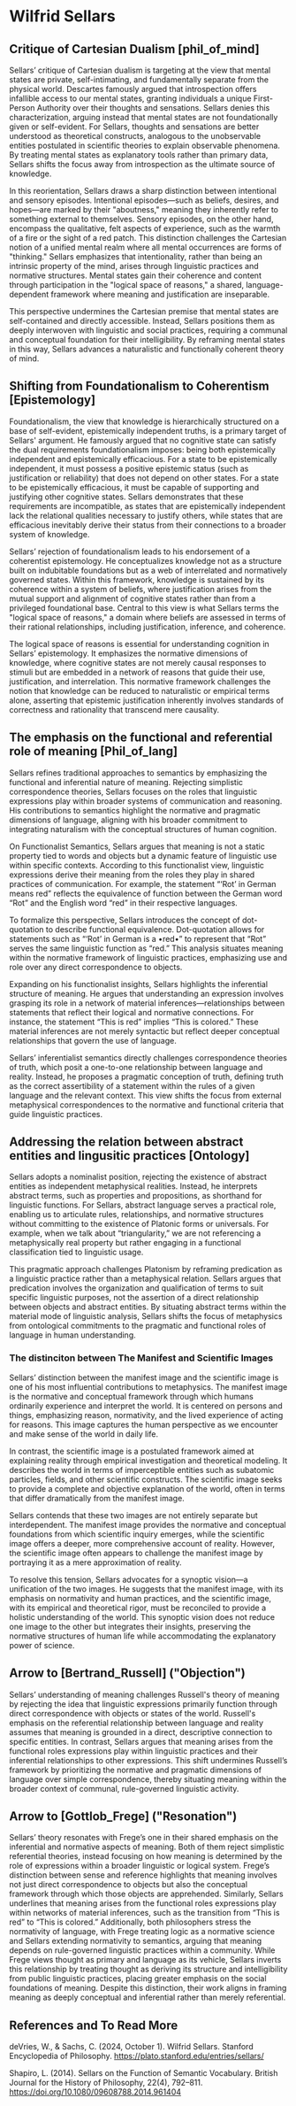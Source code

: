 # Wilfrid Sellars
## Critique of Cartesian Dualism [phil_of_mind]
Sellars’ critique of Cartesian dualism is targeting at the view that mental states are private, self-intimating, and fundamentally separate from the physical world. Descartes famously argued that introspection offers infallible access to our mental states, granting individuals a unique First-Person Authority over their thoughts and sensations. Sellars denies this characterization, arguing instead that mental states are not foundationally given or self-evident. For Sellars, thoughts and sensations are better understood as theoretical constructs, analogous to the unobservable entities postulated in scientific theories to explain observable phenomena. By treating mental states as explanatory tools rather than primary data, Sellars shifts the focus away from introspection as the ultimate source of knowledge.

In this reorientation, Sellars draws a sharp distinction between intentional and sensory episodes. Intentional episodes—such as beliefs, desires, and hopes—are marked by their "aboutness," meaning they inherently refer to something external to themselves. Sensory episodes, on the other hand, encompass the qualitative, felt aspects of experience, such as the warmth of a fire or the sight of a red patch. This distinction challenges the Cartesian notion of a unified mental realm where all mental occurrences are forms of "thinking." Sellars emphasizes that intentionality, rather than being an intrinsic property of the mind, arises through linguistic practices and normative structures. Mental states gain their coherence and content through participation in the "logical space of reasons," a shared, language-dependent framework where meaning and justification are inseparable.

This perspective undermines the Cartesian premise that mental states are self-contained and directly accessible. Instead, Sellars positions them as deeply interwoven with linguistic and social practices, requiring a communal and conceptual foundation for their intelligibility. By reframing mental states in this way, Sellars advances a naturalistic and functionally coherent theory of mind.

## Shifting from Foundationalism to Coherentism [Epistemology]
Foundationalism, the view that knowledge is hierarchically structured on a base of self-evident, epistemically independent truths, is a primary target of Sellars' argument. He famously argued that no cognitive state can satisfy the dual requirements foundationalism imposes: being both epistemically independent and epistemically efficacious. For a state to be epistemically independent, it must possess a positive epistemic status (such as justification or reliability) that does not depend on other states. For a state to be epistemically efficacious, it must be capable of supporting and justifying other cognitive states. Sellars demonstrates that these requirements are incompatible, as states that are epistemically independent lack the relational qualities necessary to justify others, while states that are efficacious inevitably derive their status from their connections to a broader system of knowledge.

Sellars’ rejection of foundationalism leads to his endorsement of a coherentist epistemology. He conceptualizes knowledge not as a structure built on indubitable foundations but as a web of interrelated and normatively governed states. Within this framework, knowledge is sustained by its coherence within a system of beliefs, where justification arises from the mutual support and alignment of cognitive states rather than from a privileged foundational base. Central to this view is what Sellars terms the "logical space of reasons," a domain where beliefs are assessed in terms of their rational relationships, including justification, inference, and coherence.

The logical space of reasons is essential for understanding cognition in Sellars’ epistemology. It emphasizes the normative dimensions of knowledge, where cognitive states are not merely causal responses to stimuli but are embedded in a network of reasons that guide their use, justification, and interrelation. This normative framework challenges the notion that knowledge can be reduced to naturalistic or empirical terms alone, asserting that epistemic justification inherently involves standards of correctness and rationality that transcend mere causality.

## The emphasis on the functional and referential role of meaning [Phil_of_lang]
Sellars refines traditional approaches to semantics by emphasizing the functional and inferential nature of meaning. Rejecting simplistic correspondence theories, Sellars focuses on the roles that linguistic expressions play within broader systems of communication and reasoning. His contributions to semantics highlight the normative and pragmatic dimensions of language, aligning with his broader commitment to integrating naturalism with the conceptual structures of human cognition.

On Functionalist Semantics, Sellars argues that meaning is not a static property tied to words and objects but a dynamic feature of linguistic use within specific contexts. According to this functionalist view, linguistic expressions derive their meaning from the roles they play in shared practices of communication. For example, the statement “‘Rot’ in German means red” reflects the equivalence of function between the German word “Rot” and the English word “red” in their respective languages.

To formalize this perspective, Sellars introduces the concept of dot-quotation to describe functional equivalence. Dot-quotation allows for statements such as “‘Rot’ in German is a •red•” to represent that “Rot” serves the same linguistic function as “red.” This analysis situates meaning within the normative framework of linguistic practices, emphasizing use and role over any direct correspondence to objects.

Expanding on his functionalist insights, Sellars highlights the inferential structure of meaning. He argues that understanding an expression involves grasping its role in a network of material inferences—relationships between statements that reflect their logical and normative connections. For instance, the statement “This is red” implies “This is colored.” These material inferences are not merely syntactic but reflect deeper conceptual relationships that govern the use of language.

Sellars’ inferentialist semantics directly challenges correspondence theories of truth, which posit a one-to-one relationship between language and reality. Instead, he proposes a pragmatic conception of truth, defining truth as the correct assertibility of a statement within the rules of a given language and the relevant context. This view shifts the focus from external metaphysical correspondences to the normative and functional criteria that guide linguistic practices.

## Addressing the relation between abstract entities and lingusitic practices [Ontology]
Sellars adopts a nominalist position, rejecting the existence of abstract entities as independent metaphysical realities. Instead, he interprets abstract terms, such as properties and propositions, as shorthand for linguistic functions. For Sellars, abstract language serves a practical role, enabling us to articulate rules, relationships, and normative structures without committing to the existence of Platonic forms or universals. For example, when we talk about “triangularity,” we are not referencing a metaphysically real property but rather engaging in a functional classification tied to linguistic usage.

This pragmatic approach challenges Platonism by reframing predication as a linguistic practice rather than a metaphysical relation. Sellars argues that predication involves the organization and qualification of terms to suit specific linguistic purposes, not the assertion of a direct relationship between objects and abstract entities. By situating abstract terms within the material mode of linguistic analysis, Sellars shifts the focus of metaphysics from ontological commitments to the pragmatic and functional roles of language in human understanding.

### The distinciton between The Manifest and Scientific Images
Sellars’ distinction between the manifest image and the scientific image is one of his most influential contributions to metaphysics. The manifest image is the normative and conceptual framework through which humans ordinarily experience and interpret the world. It is centered on persons and things, emphasizing reason, normativity, and the lived experience of acting for reasons. This image captures the human perspective as we encounter and make sense of the world in daily life.

In contrast, the scientific image is a postulated framework aimed at explaining reality through empirical investigation and theoretical modeling. It describes the world in terms of imperceptible entities such as subatomic particles, fields, and other scientific constructs. The scientific image seeks to provide a complete and objective explanation of the world, often in terms that differ dramatically from the manifest image.

Sellars contends that these two images are not entirely separate but interdependent. The manifest image provides the normative and conceptual foundations from which scientific inquiry emerges, while the scientific image offers a deeper, more comprehensive account of reality. However, the scientific image often appears to challenge the manifest image by portraying it as a mere approximation of reality.

To resolve this tension, Sellars advocates for a synoptic vision—a unification of the two images. He suggests that the manifest image, with its emphasis on normativity and human practices, and the scientific image, with its empirical and theoretical rigor, must be reconciled to provide a holistic understanding of the world. This synoptic vision does not reduce one image to the other but integrates their insights, preserving the normative structures of human life while accommodating the explanatory power of science.

## Arrow to [Bertrand_Russell] ("Objection")
Sellars’ understanding of meaning challenges Russell's theory of meaning by rejecting the idea that linguistic expressions primarily function through direct correspondence with objects or states of the world. Russell's emphasis on the referential relationship between language and reality assumes that meaning is grounded in a direct, descriptive connection to specific entities. In contrast, Sellars argues that meaning arises from the functional roles expressions play within linguistic practices and their inferential relationships to other expressions. This shift undermines Russell’s framework by prioritizing the normative and pragmatic dimensions of language over simple correspondence, thereby situating meaning within the broader context of communal, rule-governed linguistic activity.

## Arrow to [Gottlob_Frege] ("Resonation")
Sellars’ theory resonates with Frege’s one in their shared emphasis on the inferential and normative aspects of meaning. Both of them reject simplistic referential theories, instead focusing on how meaning is determined by the role of expressions within a broader linguistic or logical system. Frege’s distinction between sense and reference highlights that meaning involves not just direct correspondence to objects but also the conceptual framework through which those objects are apprehended. Similarly, Sellars underlines that meaning arises from the functional roles expressions play within networks of material inferences, such as the transition from “This is red” to “This is colored.” Additionally, both philosophers stress the normativity of language, with Frege treating logic as a normative science and Sellars extending normativity to semantics, arguing that meaning depends on rule-governed linguistic practices within a community. While Frege views thought as primary and language as its vehicle, Sellars inverts this relationship by treating thought as deriving its structure and intelligibility from public linguistic practices, placing greater emphasis on the social foundations of meaning. Despite this distinction, their work aligns in framing meaning as deeply conceptual and inferential rather than merely referential.

## References and To Read More
deVries, W., & Sachs, C. (2024, October 1). Wilfrid Sellars. Stanford Encyclopedia of Philosophy. https://plato.stanford.edu/entries/sellars/ 

Shapiro, L. (2014). Sellars on the Function of Semantic Vocabulary. British Journal for the History of Philosophy, 22(4), 792–811. https://doi.org/10.1080/09608788.2014.961404